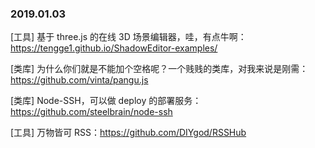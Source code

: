 ### 2019.01.03

[工具] 基于 three.js 的在线 3D 场景编辑器，哇，有点牛啊：<https://tengge1.github.io/ShadowEditor-examples/>

[类库] 为什么你们就是不能加个空格呢？一个贱贱的类库，对我来说是刚需：<https://github.com/vinta/pangu.js>

[类库] Node-SSH，可以做 deploy 的部署服务：<https://github.com/steelbrain/node-ssh>

[工具] 万物皆可 RSS：<https://github.com/DIYgod/RSSHub>
